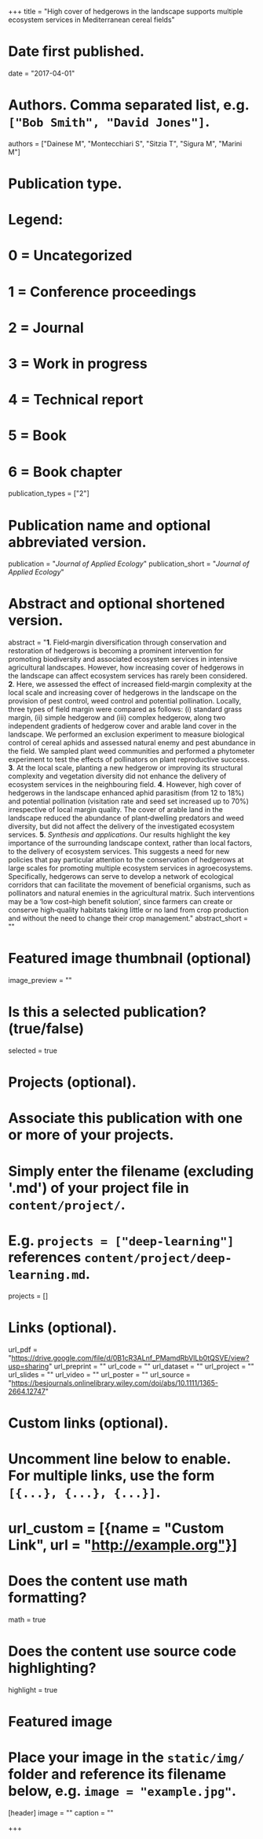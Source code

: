+++
title = "High cover of hedgerows in the landscape supports multiple ecosystem services in Mediterranean cereal fields"

# Date first published.
date = "2017-04-01"

# Authors. Comma separated list, e.g. `["Bob Smith", "David Jones"]`.
authors = ["Dainese M", "Montecchiari S", "Sitzia T", "Sigura M", "Marini M"]

# Publication type.
# Legend:
# 0 = Uncategorized
# 1 = Conference proceedings
# 2 = Journal
# 3 = Work in progress
# 4 = Technical report
# 5 = Book
# 6 = Book chapter
publication_types = ["2"]

# Publication name and optional abbreviated version.
publication = "*Journal of Applied Ecology*"
publication_short = "*Journal of Applied Ecology*"

# Abstract and optional shortened version.
abstract = "**1**. Field‐margin diversification through conservation and restoration of hedgerows is becoming a prominent intervention for promoting biodiversity and associated ecosystem services in intensive agricultural landscapes. However, how increasing cover of hedgerows in the landscape can affect ecosystem services has rarely been considered. **2**. Here, we assessed the effect of increased field‐margin complexity at the local scale and increasing cover of hedgerows in the landscape on the provision of pest control, weed control and potential pollination. Locally, three types of field margin were compared as follows: (i) standard grass margin, (ii) simple hedgerow and (iii) complex hedgerow, along two independent gradients of hedgerow cover and arable land cover in the landscape. We performed an exclusion experiment to measure biological control of cereal aphids and assessed natural enemy and pest abundance in the field. We sampled plant weed communities and performed a phytometer experiment to test the effects of pollinators on plant reproductive success. **3**. At the local scale, planting a new hedgerow or improving its structural complexity and vegetation diversity did not enhance the delivery of ecosystem services in the neighbouring field. **4**. However, high cover of hedgerows in the landscape enhanced aphid parasitism (from 12 to 18%) and potential pollination (visitation rate and seed set increased up to 70%) irrespective of local margin quality. The cover of arable land in the landscape reduced the abundance of plant‐dwelling predators and weed diversity, but did not affect the delivery of the investigated ecosystem services. **5**. *Synthesis and applications*. Our results highlight the key importance of the surrounding landscape context, rather than local factors, to the delivery of ecosystem services. This suggests a need for new policies that pay particular attention to the conservation of hedgerows at large scales for promoting multiple ecosystem services in agroecosystems. Specifically, hedgerows can serve to develop a network of ecological corridors that can facilitate the movement of beneficial organisms, such as pollinators and natural enemies in the agricultural matrix. Such interventions may be a ‘low cost–high benefit solution’, since farmers can create or conserve high‐quality habitats taking little or no land from crop production and without the need to change their crop management."
abstract_short = ""

# Featured image thumbnail (optional)
image_preview = ""

# Is this a selected publication? (true/false)
selected = true

# Projects (optional).
#   Associate this publication with one or more of your projects.
#   Simply enter the filename (excluding '.md') of your project file in `content/project/`.
#   E.g. `projects = ["deep-learning"]` references `content/project/deep-learning.md`.
projects = []

# Links (optional).
url_pdf = "https://drive.google.com/file/d/0B1cR3ALnf_PMamdRbVlLb0tQSVE/view?usp=sharing"
url_preprint = ""
url_code = ""
url_dataset = ""
url_project = ""
url_slides = ""
url_video = ""
url_poster = ""
url_source = "https://besjournals.onlinelibrary.wiley.com/doi/abs/10.1111/1365-2664.12747"

# Custom links (optional).
#   Uncomment line below to enable. For multiple links, use the form `[{...}, {...}, {...}]`.
# url_custom = [{name = "Custom Link", url = "http://example.org"}]

# Does the content use math formatting?
math = true

# Does the content use source code highlighting?
highlight = true

# Featured image
# Place your image in the `static/img/` folder and reference its filename below, e.g. `image = "example.jpg"`.
[header]
image = ""
caption = ""

+++
